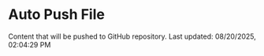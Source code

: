 # Auto Push File

Content that will be pushed to GitHub repository.
Last updated: 08/20/2025, 02:04:29 PM